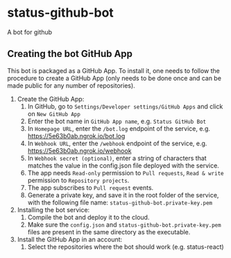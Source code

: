 # status-github-bot
A bot for github

## Creating the bot GitHub App
This bot is packaged as a GitHub App. To install it, one needs to follow the procedure to create a GitHub App (only needs to be done once and can be made public for any number of repositories).
1. Create the GitHub App:
    1. In GitHub, go to `Settings/Developer settings/GitHub Apps` and click on `New GitHub App`
    1. Enter the bot name in `GitHub App name`, e.g. `Status GitHub Bot`
    1. In `Homepage URL`, enter the `/bot.log` endpoint of the service, e.g. https://5e63b0ab.ngrok.io/bot.log
    1. In `Webhook URL`, enter the `/webhook` endpoint of the service, e.g. https://5e63b0ab.ngrok.io/webhook
    1. In `Webhook secret (optional)`, enter a string of characters that matches the value in the config.json file deployed with the service.
    1. The app needs `Read-only` permission to `Pull requests`, `Read & write` permission to `Repository projects`.
    1. The app subscribes to `Pull request` events.
    1. Generate a private key, and save it in the root folder of the service, with the following file name: 
`status-github-bot.private-key.pem`
1. Installing the bot service:
    1. Compile the bot and deploy it to the cloud.
    1. Make sure the `config.json` and `status-github-bot.private-key.pem` files are present in the same directory as the executable.
1. Install the GitHub App in an account:
    1. Select the repositories where the bot should work (e.g. status-react)
